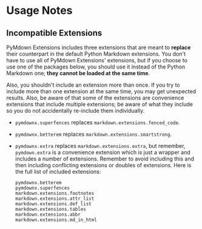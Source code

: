 # Usage Notes

## Incompatible Extensions

PyMdown Extensions includes three extensions that are meant to **replace** their counterpart in the default Python
Markdown extensions. You don't have to use all of PyMdown Extensions' extensions, but if you choose to use one of the
packages below, you should use it instead of the Python Markdown one; **they cannot be loaded at the same time**.

Also, you shouldn't include an extension more than once. If you try to include more than one extension at the same time,
you may get unexpected results.  Also, be aware of that some of the extensions are convenience extensions that include
multiple extensions; be aware of what they include so you do not accidentally re-include them individually.

-   `pymdownx.superfences` replaces `markdown.extensions.fenced_code`.

-   `pymdownx.betterem` replaces `markdown.extensions.smartstrong`.

-   `pymdownx.extra` replaces `markdown.extensions.extra`, but remember, `pymdown.extra` is a convenience extension
    which is just a wrapper and includes a number of extensions. Remember to avoid including this and then including
    conflicting extensions or doubles of extensions.  Here is the full list of included extensions:

    ```
    pymdownx.betterem
    pymdownx.superfences
    markdown.extensions.footnotes
    markdown.extensions.attr_list
    markdown.extensions.def_list
    markdown.extensions.tables
    markdown.extensions.abbr
    markdown.extensions.md_in_html
    ```
